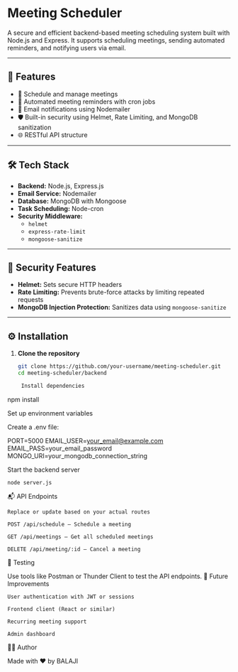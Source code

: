 # Meeting Scheduler

A secure and efficient backend-based meeting scheduling system built with Node.js and Express. It supports scheduling meetings, sending automated reminders, and notifying users via email.

---

## 🚀 Features

- 📅 Schedule and manage meetings
- 🔔 Automated meeting reminders with cron jobs
- 📧 Email notifications using Nodemailer
- 🛡️ Built-in security using Helmet, Rate Limiting, and MongoDB sanitization
- 🌐 RESTful API structure

---

## 🛠️ Tech Stack

- **Backend:** Node.js, Express.js
- **Email Service:** Nodemailer
- **Database:** MongoDB with Mongoose
- **Task Scheduling:** Node-cron
- **Security Middleware:**
  - `helmet`
  - `express-rate-limit`
  - `mongoose-sanitize`

---

## 🔐 Security Features

- **Helmet:** Sets secure HTTP headers
- **Rate Limiting:** Prevents brute-force attacks by limiting repeated requests
- **MongoDB Injection Protection:** Sanitizes data using `mongoose-sanitize`

---




## ⚙️ Installation

1. **Clone the repository**
   ```bash
   git clone https://github.com/your-username/meeting-scheduler.git
   cd meeting-scheduler/backend

    Install dependencies

npm install

Set up environment variables

Create a .env file:

PORT=5000
EMAIL_USER=your_email@example.com
EMAIL_PASS=your_email_password
MONGO_URI=your_mongodb_connection_string

Start the backend server

    node server.js

📬 API Endpoints

    Replace or update based on your actual routes

    POST /api/schedule – Schedule a meeting

    GET /api/meetings – Get all scheduled meetings

    DELETE /api/meeting/:id – Cancel a meeting

🧪 Testing

Use tools like Postman or Thunder Client to test the API endpoints.
📌 Future Improvements

    User authentication with JWT or sessions

    Frontend client (React or similar)

    Recurring meeting support

    Admin dashboard

👨‍💻 Author

Made with ❤️ by BALAJI